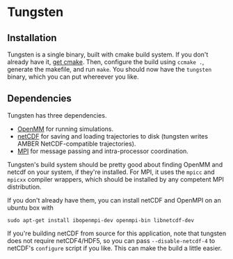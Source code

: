 Tungsten
========

Installation
------------
Tungsten is a single binary, built with cmake build system. If you don't already
have it, [get cmake](http://www.cmake.org/cmake/resources/software.html). Then,
configure the build using `ccmake .`, generate the makefile, and run `make`. You
should now have the `tungsten` binary, which you can put whereever you like.

Dependencies
------------
Tungsten has three dependencies.
- [OpenMM](https://simtk.org/home/openmm) for running simulations.
- [netCDF](http://www.unidata.ucar.edu/software/netcdf/docs/index.html) for saving and
loading trajectories to disk (tungsten writes AMBER NetCDF-compatible trajectories).
- [MPI](http://en.wikipedia.org/wiki/Message_Passing_Interface) for message passing and
intra-processor coordination.

Tungsten's build system should be pretty good about finding OpenMM and netcdf on your system,
if they're installed. For MPI, it uses the `mpicc` and `mpicxx` compiler wrappers, which should
be installed by any competent MPI distribution.

If you don't already have them, you can install netCDF and OpenMPI on an ubuntu box with 

```
sudo apt-get install ibopenmpi-dev openmpi-bin libnetcdf-dev
```

If you're building netCDF from source for this application, note that tungsten does not
require netCDF4/HDF5, so you can pass `--disable-netcdf-4` to netCDF's `configure` script
if you like. This can make the build a little easier.
